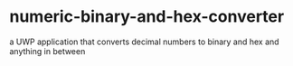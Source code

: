 # numeric-binary-and-hex-converter
a UWP application that converts decimal numbers to binary and hex and anything in between
